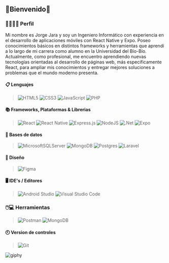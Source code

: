 ## 🌌Bienvenido🌌

### 🚀👨🏻‍💻 Perfil
Mi nombre es Jorge Jara y soy un Ingeniero Informático con experiencia en el desarrollo de aplicaciones móviles con React Native y Expo. Poseo conocimientos básicos en distintos frameworks y herramientas
que aprendí a lo largo de mi carrera como alumno en la Universidad del Bío-Bío. Actualmente, como profesional, me encuentro aprendiendo nuevas tecnologías orientadas al desarrollo de páginas web,
más especificamente React, para ampliar mis conocimientos y entregar mejores soluciones a problemas que el mundo moderno presenta.

#### 📋 Lenguajes
>![HTML5](https://img.shields.io/badge/html5-%23E34F26.svg?style=for-the-badge&logo=html5&logoColor=white)
>![CSS3](https://img.shields.io/badge/css3-%231572B6.svg?style=for-the-badge&logo=css3&logoColor=white)
>![JavaScript](https://img.shields.io/badge/javascript-%23323330.svg?style=for-the-badge&logo=javascript&logoColor=%23F7DF1E)
>![PHP](https://img.shields.io/badge/php-%23777BB4.svg?style=for-the-badge&logo=php&logoColor=white)
#### 📚 Frameworks, Plataformas & Librerias
>![React](https://img.shields.io/badge/react-%2320232a.svg?style=for-the-badge&logo=react&logoColor=%2361DAFB)
>![React Native](https://img.shields.io/badge/react_native-%2320232a.svg?style=for-the-badge&logo=react&logoColor=%2361DAFB)
>![Express.js](https://img.shields.io/badge/express.js-%23404d59.svg?style=for-the-badge&logo=express&logoColor=%2361DAFB) 
>![NodeJS](https://img.shields.io/badge/node.js-6DA55F?style=for-the-badge&logo=node.js&logoColor=white)
>![.Net](https://img.shields.io/badge/.NET-5C2D91?style=for-the-badge&logo=.net&logoColor=white)
>![Expo](https://img.shields.io/badge/expo-1C1E24?style=for-the-badge&logo=expo&logoColor=#D04A37)
#### 💾 Bases de datos
>![MicrosoftSQLServer](https://img.shields.io/badge/Microsoft%20SQL%20Server-CC2927?style=for-the-badge&logo=microsoft%20sql%20server&logoColor=white)
>![MongoDB](https://img.shields.io/badge/MongoDB-%234ea94b.svg?style=for-the-badge&logo=mongodb&logoColor=white)
>![Postgres](https://img.shields.io/badge/postgres-%23316192.svg?style=for-the-badge&logo=postgresql&logoColor=white)
>![Laravel](https://img.shields.io/badge/laravel-%23FF2D20.svg?style=for-the-badge&logo=laravel&logoColor=white)
#### 🎨 Diseño
>![Figma](https://img.shields.io/badge/figma-%23F24E1E.svg?style=for-the-badge&logo=figma&logoColor=white)
#### 🖥️ IDE's / Editores
>![Android Studio](https://img.shields.io/badge/Android%20Studio-3DDC84.svg?style=for-the-badge&logo=android-studio&logoColor=white)
>![Visual Studio Code](https://img.shields.io/badge/Visual%20Studio%20Code-0078d7.svg?style=for-the-badge&logo=visual-studio-code&logoColor=white)
### 🖱️💻 Herramientas
>![Postman](https://img.shields.io/badge/Postman-FF6C37?style=for-the-badge&logo=postman&logoColor=white)
>![MongoDB](https://img.shields.io/badge/MongoDB-%234ea94b.svg?style=for-the-badge&logo=mongodb&logoColor=white)
#### 🕙 Version de controles
>![Git](https://img.shields.io/badge/git-%23F05033.svg?style=for-the-badge&logo=git&logoColor=white)

![giphy](https://github.com/Kok-e/Kok-e/assets/118061358/2345c94f-0874-413b-93de-dfeba5f62725)

